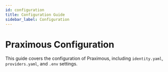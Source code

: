 ```yaml
---
id: configuration
title: Configuration Guide
sidebar_label: Configuration
---
```


# Praximous Configuration

This guide covers the configuration of Praximous, including `identity.yaml`, `providers.yaml`, and `.env` settings.